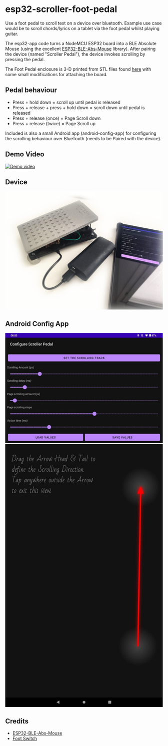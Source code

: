 # esp32-scroller-foot-pedal
Use a foot pedal to scroll text on a device over bluetooth. Example use case would be to scroll chords/lyrics on a tablet via the foot pedal whilst playing guitar.

The esp32-app code turns a NodeMCU ESP32 board into a BLE Absolute Mouse (using the excellent [ESP32-BLE-Abs-Mouse](https://github.com/sobrinho/ESP32-BLE-Abs-Mouse) library). After pairing the device (named "Scroller Pedal"), the device invokes scrolling by pressing the pedal. 

The Foot Pedal enclosure is 3-D printed from STL files found [here](https://www.thingiverse.com/thing:3152310) with some small modifications for attaching the board.

## Pedal behaviour
- Press + hold down = scroll up until pedal is released
- Press + release + press + hold down = scroll down until pedal is released
- Press + release (once) = Page Scroll down
- Press + release (twice) = Page Scroll up

Included is also a small Android app (android-config-app) for configuring the scrolling behaviour over BlueTooth (needs to be Paired with the device).

## Demo Video
[![Demo video](https://img.youtube.com/vi/rqGKLVZrP6g/0.jpg)](https://www.youtube.com/watch?v=rqGKLVZrP6g)

## Device
![Photo of the Device](https://github.com/leerikss/esp32-scroller-foot-pedal/blob/main/img/device.jpg?raw=true)

## Android Config App
![Config App](https://github.com/leerikss/esp32-scroller-foot-pedal/blob/main/img/config_app.jpg?raw=true)
![Scrolling Track Settings](https://github.com/leerikss/esp32-scroller-foot-pedal/blob/main/img/config_scroll_track.jpg?raw=true)

## Credits
- [ESP32-BLE-Abs-Mouse](https://github.com/sobrinho/ESP32-BLE-Abs-Mouse)
- [Foot Switch](https://www.thingiverse.com/thing:3152310)
